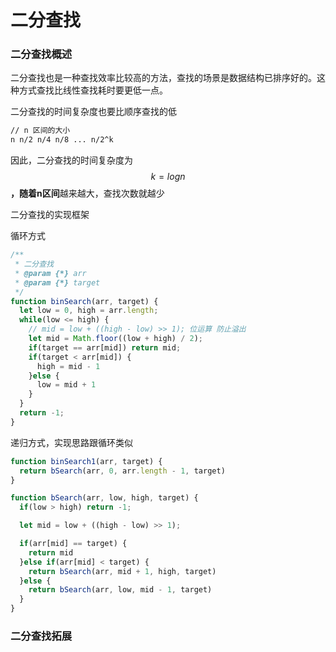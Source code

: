 # 二分查找

### 二分查找概述

二分查找也是一种查找效率比较高的方法，查找的场景是数据结构已排序好的。这种方式查找比线性查找耗时要更低一点。

二分查找的时间复杂度也要比顺序查找的低

```bash
// n 区间的大小
n n/2 n/4 n/8 ... n/2^k 
```

因此，二分查找的时间复杂度为 $$k = logn$$ **，**随着**n区间**越来越大，查找次数就越少

二分查找的实现框架 

循环方式

```javascript
/**
 * 二分查找
 * @param {*} arr 
 * @param {*} target 
 */
function binSearch(arr, target) {
  let low = 0, high = arr.length;
  while(low <= high) {
    // mid = low + ((high - low) >> 1); 位运算 防止溢出
    let mid = Math.floor((low + high) / 2);
    if(target == arr[mid]) return mid;
    if(target < arr[mid]) {
      high = mid - 1
    }else {
      low = mid + 1
    }
  }
  return -1;
}
```

递归方式，实现思路跟循环类似

```javascript
function binSearch1(arr, target) {
  return bSearch(arr, 0, arr.length - 1, target)
}

function bSearch(arr, low, high, target) {
  if(low > high) return -1;

  let mid = low + ((high - low) >> 1);

  if(arr[mid] == target) {
    return mid
  }else if(arr[mid] < target) {
    return bSearch(arr, mid + 1, high, target)
  }else {
    return bSearch(arr, low, mid - 1, target)
  }
}
```

### 二分查找拓展

